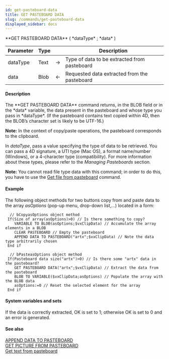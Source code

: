 ```yaml
---
id: get-pasteboard-data
title: GET PASTEBOARD DATA
slug: /commands/get-pasteboard-data
displayed_sidebar: docs
---
```


<!--REF #_command_.GET PASTEBOARD DATA.Syntax-->**GET PASTEBOARD DATA** ( *dataType* ; *data* )<!-- END REF-->
<!--REF #_command_.GET PASTEBOARD DATA.Params-->
| Parameter | Type |  | Description |
| --- | --- | --- | --- |
| dataType | Text | &rarr; | Type of data to be extracted from pasteboard |
| data | Blob | &larr; | Requested data extracted from the pasteboard |

<!-- END REF-->

#### Description 

<!--REF #_command_.GET PASTEBOARD DATA.Summary-->The **GET PASTEBOARD DATA** command returns, in the BLOB field or in the *data* variable, the data present in the pasteboard and whose type you pass in *dataType*.<!-- END REF--> (If the pasteboard contains text copied within 4D, then the BLOB’s character set is likely to be UTF-16.)

**Note:** In the context of copy/paste operations, the pasteboard corresponds to the clipboard. 

In *dataType*, pass a value specifying the type of data to be retrieved. You can pass a 4D signature, a UTI type (Mac OS), a format name/number (Windows), or a 4-character type (compatibility). For more information about these types, please refer to the *Managing Pasteboards* section. 

**Note:** You cannot read file type data with this command; in order to do this, you have to use the [Get file from pasteboard](get-file-from-pasteboard.md) command. 

#### Example 

The following object methods for two buttons copy from and paste data to the array *asOptions* (pop-up menu, drop-down list,...) located in a form:

```4d
  // bCopyasOptions object method
 If(Size of array(asOptions)>0) // Is there something to copy?
    VARIABLE TO BLOB(asOptions;$vxClipData) // Accumulate the array elements in a BLOB
    CLEAR PASTEBOARD // Empty the pasteboard
    APPEND DATA TO PASTEBOARD("artx";$vxClipData) // Note the data type arbitrarily chosen
 End if
 
  // bPasteasOptions object method
 If(Pasteboard data size("artx")>0) // Is there some "artx" data in the pasteboard?
    GET PASTEBOARD DATA("artx";$vxClipData) // Extract the data from the pasteboard
    BLOB TO VARIABLE($vxClipData;asOptions) // Populate the array with the BLOB data
    asOptions:=0 // Reset the selected element for the array
 End if
```

#### System variables and sets 

If the data is correctly extracted, OK is set to 1; otherwise OK is set to 0 and an error is generated.

#### See also 

[APPEND DATA TO PASTEBOARD](append-data-to-pasteboard.md)  
[GET PICTURE FROM PASTEBOARD](get-picture-from-pasteboard.md)  
[Get text from pasteboard](get-text-from-pasteboard.md)  